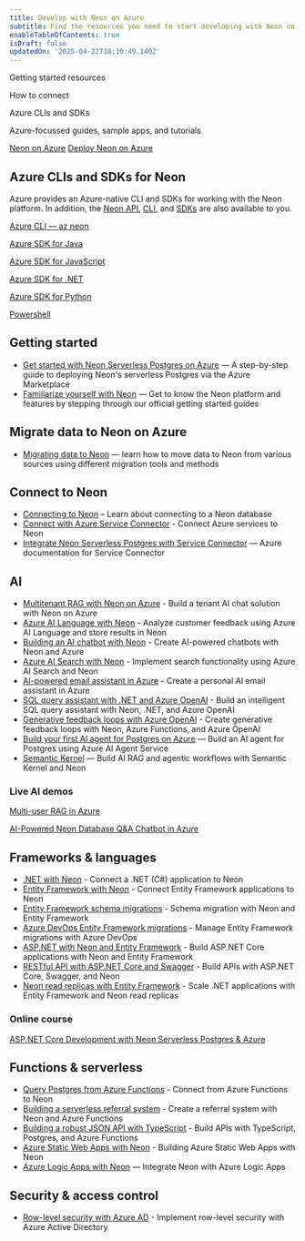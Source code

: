 ```yaml
---
title: Develop with Neon on Azure
subtitle: Find the resources you need to start developing with Neon on Azure
enableTableOfContents: true
isDraft: false
updatedOn: '2025-04-22T18:19:49.140Z'
---
```


<PublicPreview/>

<InfoBlock>

<DocsList title="What you will find on this page:">
  <p>Getting started resources</p>
  <p>How to connect</p>
  <p>Azure CLIs and SDKs</p>
  <p>Azure-focussed guides, sample apps, and tutorials</p>
</DocsList>

<DocsList title="Related resources" theme="docs">
  <a href="/docs/manage/azure">Neon on Azure</a>
  <a href="/docs/manage/azure-deploy">Deploy Neon on Azure</a>
</DocsList>

</InfoBlock>

## Azure CLIs and SDKs for Neon

Azure provides an Azure-native CLI and SDKs for working with the Neon platform. In addition, the [Neon API](https://api-docs.neon.tech/reference/getting-started-with-neon-api), [CLI](/docs/reference/neon-cli), and [SDKs](https://neon.tech/docs/reference/sdk) are also available to you.

<DetailIconCards>

<a href="https://learn.microsoft.com/en-us/cli/azure/neon?view=azure-cli-latest" description="Manage your Neon Resource with the Azure CLI" icon="cli">Azure CLI — az neon</a>

<a href="https://learn.microsoft.com/en-us/java/api/overview/azure/neonpostgres?view=azure-java-preview" description="Manage your Neon Resource with the Azure SDK for Java" icon="code">Azure SDK for Java</a>

<a href="https://learn.microsoft.com/en-us/javascript/api/overview/azure/neonpostgres?view=azure-node-preview" description="Manage your Neon Resource with the Azure SDK for JavaScript" icon="code">Azure SDK for JavaScript</a>

<a href="https://learn.microsoft.com/en-us/dotnet/api/overview/azure/neonpostgres?view=azure-dotnet-preview" description="Manage your Neon Resource with the Azure SDK for .NET" icon="code">Azure SDK for .NET</a>

<a href="https://learn.microsoft.com/en-us/python/api/overview/azure/neonpostgres?view=azure-python-preview" description="Manage your Neon Resource with the Azure SDK for Python" icon="code">Azure SDK for Python</a>

<a href="https://learn.microsoft.com/en-us/dotnet/api/microsoft.azure.powershell.cmdlets.neonpostgres?view=az-ps-latest" description="Manage your Neon Resource with Powershell" icon="code">Powershell</a>

</DetailIconCards>

## Getting started

- [Get started with Neon Serverless Postgres on Azure](https://neon.tech/guides/neon-azure-integration) — A step-by-step guide to deploying Neon's serverless Postgres via the Azure Marketplace
- [Familiarize yourself with Neon](/docs/get-started-with-neon/signing-up) — Get to know the Neon platform and features by stepping through our official getting started guides

## Migrate data to Neon on Azure

- [Migrating data to Neon](/docs/import/migrate-intro) — learn how to move data to Neon from various sources using different migration tools and methods

## Connect to Neon

- [Connecting to Neon](/docs/connect/connect-intro) – Learn about connecting to a Neon database
- [Connect with Azure Service Connector](https://neon.tech/guides/azure-service-connector) - Connect Azure services to Neon
- [Integrate Neon Serverless Postgres with Service Connector](https://learn.microsoft.com/en-us/azure/service-connector/how-to-integrate-neon-postgres?tabs=dotnet) — Azure documentation for Service Connector

## AI

- [Multitenant RAG with Neon on Azure](https://neon.tech/blog/multitenant-private-ai-chat-with-neon-on-azure) - Build a tenant AI chat solution with Neon on Azure
- [Azure AI Language with Neon](https://neon.tech/guides/azure-ai-language) - Analyze customer feedback using Azure AI Language and store results in Neon
- [Building an AI chatbot with Neon](https://neon.tech/guides/azure-ai-chatbot) - Create AI-powered chatbots with Neon and Azure
- [Azure AI Search with Neon](https://neon.tech/guides/azure-ai-search) - Implement search functionality using Azure AI Search and Neon
- [AI-powered email assistant in Azure](https://neon.tech/blog/how-to-create-your-personal-ai-powered-email-assistant-in-azure) - Create a personal AI email assistant in Azure
- [SQL query assistant with .NET and Azure OpenAI](https://neon.tech/blog/building-sql-query-assistant-with-dotnet-azure-functions-openai) - Build an intelligent SQL query assistant with Neon, .NET, and Azure OpenAI
- [Generative feedback loops with Azure OpenAI](https://neon.tech/blog/generative-feedback-loops-with-neon-serverless-postgres-azure-functions-and-azure-openai) - Create generative feedback loops with Neon, Azure Functions, and Azure OpenAI
- [Build your first AI agent for Postgres on Azure](https://neon.tech/guides/azure-ai-agent-service) — Build an AI agent for Postgres using Azure AI Agent Service
- [Semantic Kernel](/docs/ai/semantic-kernel) — Build AI RAG and agentic workflows with Semantic Kernel and Neon

### Live AI demos

<DetailIconCards>

<a href="https://multiuser-rag-g0e0g3h6ekhtf7cg.germanywestcentral-01.azurewebsites.net/" description="Creates a Neon project with a vector storage per user—each user's data is completely isolated" icon="enable">Multi-user RAG in Azure</a>

<a href="https://rag-vrjtpx5tgrsnm-ca.wittyriver-637b2279.eastus2.azurecontainerapps.io/" description="Ask questions about data in a Neon database using React and FastAPI in Python" icon="enable">AI-Powered Neon Database Q&A Chatbot in Azure</a>

</DetailIconCards>

## Frameworks & languages

- [.NET with Neon](https://neon.tech/docs/guides/dotnet-npgsql) - Connect a .NET (C#) application to Neon
- [Entity Framework with Neon](https://neon.tech/docs/guides/dotnet-entity-framework) - Connect Entity Framework applications to Neon
- [Entity Framework schema migrations](https://neon.tech/docs/guides/entity-migrations) - Schema migration with Neon and Entity Framework
- [Azure DevOps Entity Framework migrations](https://neon.tech/guides/azure-devops-entity-migrations) - Manage Entity Framework migrations with Azure DevOps
- [ASP.NET with Neon and Entity Framework](https://neon.tech/guides/dotnet-neon-entity-framework) - Build ASP.NET Core applications with Neon and Entity Framework
- [RESTful API with ASP.NET Core and Swagger](https://neon.tech/guides/aspnet-core-api-neon) - Build APIs with ASP.NET Core, Swagger, and Neon
- [Neon read replicas with Entity Framework](https://neon.tech/guides/read-replica-entity-framework) - Scale .NET applications with Entity Framework and Neon read replicas

### Online course

<DetailIconCards>

<a href="https://www.udemy.com/course/aspnet-core-development-with-neon-postgresql-azure" description="Build a Full-Stack CRM with ASP.NET Core, EF Core, PostgreSQL, and Deploy to Azure Cloud Step-by-Step" icon="enable">ASP.NET Core Development with Neon Serverless Postgres & Azure</a>

</DetailIconCards>

## Functions & serverless

- [Query Postgres from Azure Functions](https://neon.tech/guides/query-postgres-azure-functions) - Connect from Azure Functions to Neon
- [Building a serverless referral system](https://neon.tech/guides/azure-functions-referral-system) - Create a referral system with Neon and Azure Functions
- [Building a robust JSON API with TypeScript](https://neon.tech/guides/azure-functions-hono-api) - Build APIs with TypeScript, Postgres, and Azure Functions
- [Azure Static Web Apps with Neon](https://neon.tech/guides/azure-todo-static-web-app) - Building Azure Static Web Apps with Neon
- [Azure Logic Apps with Neon](https://neon.tech/guides/azure-logic-apps) — Integrate Neon with Azure Logic Apps

## Security & access control

- [Row-level security with Azure AD](https://neon.tech/docs/guides/neon-rls-azure-ad) - Implement row-level security with Azure Active Directory
